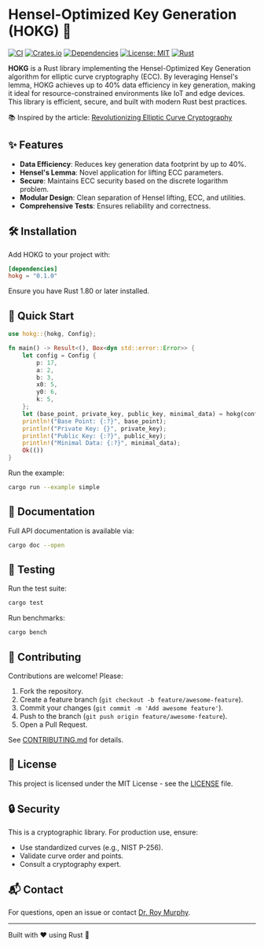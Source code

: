 # Hensel-Optimized Key Generation (HOKG) 🚀

[![CI](https://github.com/murphsicles/HOKG/actions/workflows/ci.yml/badge.svg)](https://github.com/murphsicles/HOKG/actions/workflows/ci.yml)
[![Crates.io](https://img.shields.io/crates/v/hokg.svg)](https://crates.io/crates/hokg)
[![Dependencies](https://deps.rs/repo/github/murphsicles/HOKG/status.svg)](https://deps.rs/repo/github/murphsicles/HOKG)
[![License: MIT](https://img.shields.io/badge/License-MIT-yellow.svg)](https://opensource.org/licenses/MIT)
[![Rust](https://img.shields.io/badge/Rust-1.83+-orange.svg)](https://www.rust-lang.org/)

**HOKG** is a Rust library implementing the Hensel-Optimized Key Generation algorithm for elliptic curve cryptography (ECC). By leveraging Hensel's lemma, HOKG achieves up to 40% data efficiency in key generation, making it ideal for resource-constrained environments like IoT and edge devices. This library is efficient, secure, and built with modern Rust best practices.

📚 Inspired by the article: [Revolutionizing Elliptic Curve Cryptography](https://medium.com/@DrRoyMurphy/revolutionizing-elliptic-curve-cryptography-a-novel-application-of-hensels-lemma-for-d84d53c3a9ba)

## ✨ Features
- **Data Efficiency**: Reduces key generation data footprint by up to 40%.
- **Hensel's Lemma**: Novel application for lifting ECC parameters.
- **Secure**: Maintains ECC security based on the discrete logarithm problem.
- **Modular Design**: Clean separation of Hensel lifting, ECC, and utilities.
- **Comprehensive Tests**: Ensures reliability and correctness.

## 🛠️ Installation
Add HOKG to your project with:

```toml
[dependencies]
hokg = "0.1.0"
```

Ensure you have Rust 1.80 or later installed.

## 🚀 Quick Start
```rust
use hokg::{hokg, Config};

fn main() -> Result<(), Box<dyn std::error::Error>> {
    let config = Config {
        p: 17,
        a: 2,
        b: 3,
        x0: 5,
        y0: 6,
        k: 5,
    };
    let (base_point, private_key, public_key, minimal_data) = hokg(config)?;
    println!("Base Point: {:?}", base_point);
    println!("Private Key: {}", private_key);
    println!("Public Key: {:?}", public_key);
    println!("Minimal Data: {:?}", minimal_data);
    Ok(())
}
```

Run the example:
```bash
cargo run --example simple
```

## 📖 Documentation
Full API documentation is available via:
```bash
cargo doc --open
```

## 🧪 Testing
Run the test suite:
```bash
cargo test
```

Run benchmarks:
```bash
cargo bench
```

## 🤝 Contributing
Contributions are welcome! Please:
1. Fork the repository.
2. Create a feature branch (`git checkout -b feature/awesome-feature`).
3. Commit your changes (`git commit -m 'Add awesome feature'`).
4. Push to the branch (`git push origin feature/awesome-feature`).
5. Open a Pull Request.

See [CONTRIBUTING.md](CONTRIBUTING.md) for details.

## 📜 License
This project is licensed under the MIT License - see the [LICENSE](LICENSE) file.

## 🔒 Security
This is a cryptographic library. 
For production use, ensure:
- Use standardized curves (e.g., NIST P-256).
- Validate curve order and points.
- Consult a cryptography expert.

## 📬 Contact
For questions, open an issue or contact [Dr. Roy Murphy](https://github.com/murphsicles).

---

Built with ❤️ using Rust 🦀
